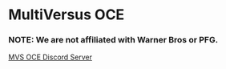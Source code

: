 # MultiVersus OCE 

### NOTE: We are not affiliated with Warner Bros or PFG.

[MVS OCE Discord Server](discord.gg/mvsoce)
